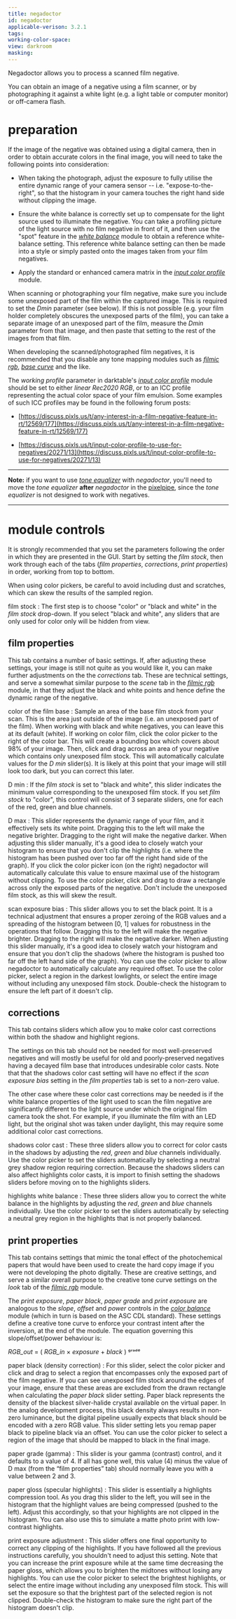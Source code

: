 ```yaml
---
title: negadoctor
id: negadoctor
applicable-verison: 3.2.1
tags: 
working-color-space:  
view: darkroom
masking: 
---
```


Negadoctor allows you to process a scanned film negative. 

You can obtain an image of a negative using a film scanner, or by photographing it against a white light (e.g. a light table or computer monitor) or off-camera flash.

# preparation

If the image of the negative was obtained using a digital camera, then in order to obtain accurate colors in the final image, you will need to take the following points into consideration:

- When taking the photograph, adjust the exposure to fully utilise the entire dynamic range of your camera sensor -- i.e. "expose-to-the-right", so that the histogram in your camera touches the right hand side without clipping the image.

- Ensure the white balance is correctly set up to compensate for the light source used to illuminate the negative. You can take a profiling picture of the light source with no film negative in front of it, and then use the "spot" feature in the [_white balance_](./white-balance.md) module to obtain a reference white-balance setting. This reference white balance setting can then be made into a style or simply pasted onto the images taken from your film negatives.

- Apply the standard or enhanced camera matrix in the [_input color profile_](./input-color-profile.md) module.

When scanning or photographing your film negative, make sure you include some unexposed part of the film within the captured image. This is required to set the _Dmin_ parameter (see below). If this is not possible (e.g. your film holder completely obscures the unexposed parts of the film), you can take a separate image of an unexposed part of the film, measure the _Dmin_ parameter from that image, and then paste that setting to the rest of the images from that film.

When developing the scanned/photographed film negatives, it is recommended that you disable any tone mapping modules such as [_filmic rgb_](filmic-rgb.md), [_base curve_](base-curve.md) and the like.

The _working profile_ parameter in darktable's [_input color profile_](input-color-profile.md) module should be set to either _linear Rec2020 RGB_, or to an ICC profile representing the actual color space of your film emulsion. Some examples of such ICC profiles may be found in the following forum posts:

- [https://discuss.pixls.us/t/any-interest-in-a-film-negative-feature-in-rt/12569/177](https://discuss.pixls.us/t/any-interest-in-a-film-negative-feature-in-rt/12569/177)

- [https://discuss.pixls.us/t/input-color-profile-to-use-for-negatives/20271/13](https://discuss.pixls.us/t/input-color-profile-to-use-for-negatives/20271/13)

---

**Note:** if you want to use [_tone equalizer_](tone-equalizer.md) with _negadoctor_, you'll need to move the _tone equalizer_ **after** _negadoctor_ in the [pixelpipe](../../darkroom/processing-modules-and-pixelpipe/the-pixelpipe-and-module-order.md), since the _tone equalizer_ is not designed to work with negatives.

---

# module controls

It is strongly recommended that you set the parameters following the order in which they are presented in the GUI. Start by setting the _film stock_, then work through each of the tabs (_film properties_, _corrections_, _print properties_) in order, working from top to bottom.

When using color pickers, be careful to avoid including dust and scratches, which can skew the results of the sampled region.

film stock
: The first step is to choose "color" or "black and white" in the _film stock_ drop-down. If you select "black and white", any sliders that are only used for color only will be hidden from view.

## film properties

This tab contains a number of basic settings. If, after adjusting these settings, your image is still not quite as you would like it, you can make further adjustments on the the _corrections_ tab. These are technical settings, and serve a somewhat similar purpose to the _scene_ tab in the [_filmic rgb_](filmic-rgb.md) module, in that they adjust the black and white points and hence define the dynamic range of the negative.

color of the film base
: Sample an area of the base film stock from your scan. This is the area just outside of the image (i.e. an unexposed part of the film). When working with black and white negatives, you can leave this at its default (white). If working on color film, click the color picker to the right of the color bar. This will create a bounding box which covers about 98% of your image. Then, click and drag across an area of your negative which contains only unexposed film stock. This will automatically calculate values for the _D min_ slider(s). It is likely at this point that your image will still look too dark, but you can correct this later.

D min
: If the _film stock_ is set to "black and white", this slider indicates the minimum value corresponding to the unexposed film stock. If you set _film stock_ to "color", this control will consist of 3 separate sliders, one for each of the red, green and blue channels.

D max
: This slider represents the dynamic range of your film, and it effectively sets its white point. Dragging this to the left will make the negative brighter. Dragging to the right will make the negative darker. When adjusting this slider manually, it's a good idea to closely watch your histogram to ensure that you don't clip the highlights (i.e. where the histogram has been pushed over too far off the right hand side of the graph). If you click the color picker icon (on the right) negadoctor will automatically calculate this value to ensure maximal use of the histogram without clipping. To use the color picker, click and drag to draw a rectangle across only the exposed parts of the negative. Don't include the unexposed film stock, as this will skew the result.

scan exposure bias
: This slider allows you to set the black point. It is a technical adjustment that ensures a proper zeroing of the RGB values and a spreading of the histogram between [0, 1] values for robustness in the operations that follow. Dragging this to the left will make the negative brighter. Dragging to the right will make the negative darker. When adjusting this slider manually, it's a good idea to closely watch your histogram and ensure that you don't clip the shadows (where the histogram is pushed too far off the left hand side of the graph). You can use the color picker to allow negadoctor to automatically calculate any required offset. To use the color picker, select a region in the darkest lowlights, or select the entire image without including any unexposed film stock. Double-check the histogram to ensure the left part of it doesn't clip.

## corrections

This tab contains sliders which allow you to make color cast corrections within both the shadow and highlight regions.

The settings on this tab should not be needed for most well-preserved negatives and will mostly be useful for old and poorly-preserved negatives having a decayed film base that introduces undesirable color casts. Note that that the shadows color cast setting will have no effect if the _scan exposure bias_ setting in the _film properties_ tab is set to a non-zero value.

The other case where these color cast corrections may be needed is if the white balance properties of the light used to scan the film negative are significantly different to the light source under which the original film camera took the shot. For example, if you illuminate the film with an LED light, but the original shot was taken under daylight, this may require some additional color cast corrections.

shadows color cast
: These three sliders allow you to correct for color casts in the shadows by adjusting the _red_, _green_ and _blue_ channels individually. Use the color picker to set the sliders automatically by selecting a neutral grey shadow region requiring correction. Because the shadows sliders can also affect highlights color casts, it is import to finish setting the shadows sliders before moving on to the highlights sliders.

highlights white balance
: These three sliders allow you to correct the white balance in the highlights by adjusting the _red_, _green_ and _blue_ channels individually. Use the color picker to set the sliders automatically by selecting a neutral grey region in the highlights that is not properly balanced.

## print properties

This tab contains settings that mimic the tonal effect of the photochemical papers that would have been used to create the hard copy image if you were not developing the photo digitally. These are creative settings, and serve a similar overall purpose to the creative tone curve settings on the _look_ tab of the [_filmic rgb_](filmic-rgb.md) module.

The _print exposure_, _paper black_, _paper grade_ and _print exposure_ are analogous to the _slope_, _offset_ and _power_ controls in the [_color balance_](color-balance.md) module (which in turn is based on the ASC CDL standard). These settings define a creative tone curve to enforce your contrast intent after the inversion, at the end of the module. The equation governing this slope/offset/power behaviour is:

_RGB_out_ = ( _RGB_in_ × _exposure_ + _black_ ) ᵍʳᵃᵈᵉ


paper black (density correction)
: For this slider, select the color picker and click and drag to select a region that encompasses only the exposed part of the film negative. If you can see unexposed film stock around the edges of your image, ensure that these areas are excluded from the drawn rectangle when calculating the _paper black_ slider setting. Paper black represents the density of the blackest silver-halide crystal available on the virtual paper. In the analog development process, this black density always results in non-zero luminance, but the digital pipeline usually expects that black should be encoded with a zero RGB value. This slider setting lets you remap paper black to pipeline black via an offset. You can use the color picker to select a region of the image that should be mapped to black in the final image.

paper grade (gamma)
: This slider is your gamma (contrast) control, and it defaults to a value of 4. If all has gone well, this value (4) minus the value of D max (from the “film properties” tab) should normally leave you with a value between 2 and 3.

paper gloss (specular highlights)
: This slider is essentially a highlights compression tool. As you drag this slider to the left, you will see in the histogram that the highlight values are being compressed (pushed to the left). Adjust this accordingly, so that your highlights are not clipped in the histogram. You can also use this to simulate a matte photo print with low-contrast highlights.

print exposure adjustment
: This slider offers one final opportunity to correct any clipping of the highlights. If you have followed all the previous instructions carefully, you shouldn't need to adjust this setting. Note that you can increase the print exposure while at the same time decreasing the paper gloss, which allows you to brighten the midtones without losing any highlights. You can use the color picker to select the brightest highlights, or select the entire image without including any unexposed film stock. This will set the exposure so that the brightest part of the selected region is not clipped. Double-check the histogram to make sure the right part of the histogram doesn't clip.

